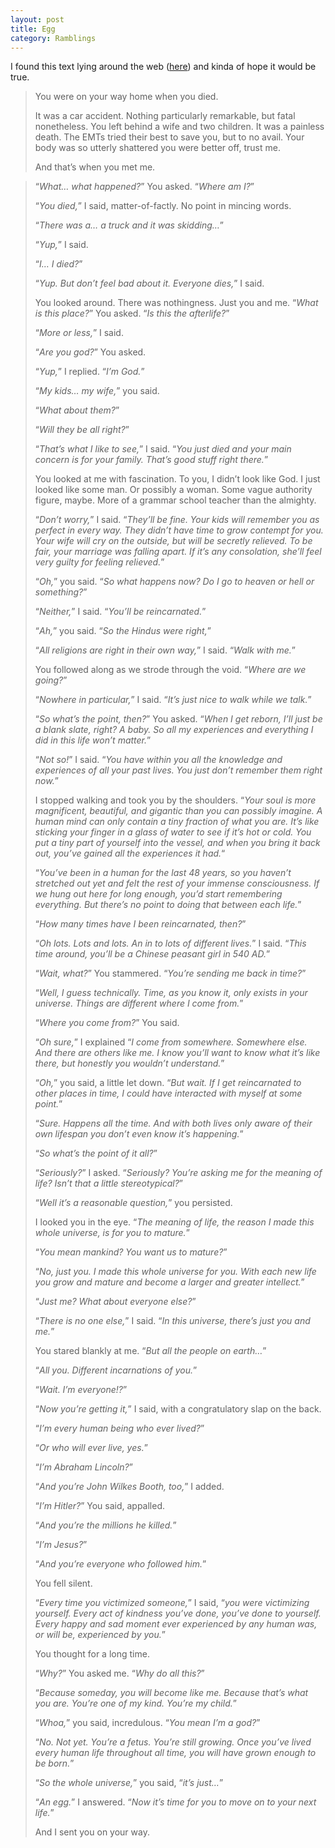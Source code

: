 ```yaml
---
layout: post
title: Egg
category: Ramblings
---
```


I found this text lying around the web ([here](www.galactanet.com/oneoff/theegg_mod.html)) and kinda of hope it would be true.

> You were on your way home when you died.
> 
> It was a car accident. Nothing particularly remarkable, but fatal nonetheless. You left behind a wife and two children. It was a painless death. The EMTs tried their best to save you, but to no avail. Your body was so utterly shattered you were better off, trust me.
>
> And that’s when you met me.

<!--excerpt ends here-->

> “<em>What… what happened?</em>” You asked. “<em>Where am I?</em>”
> 
> “<em>You died,</em>” I said, matter-of-factly. No point in mincing words.
> 
> “<em>There was a… a truck and it was skidding…</em>”
> 
> “<em>Yup,</em>” I said.
> 
> “<em>I… I died?</em>”
> 
> “<em>Yup. But don’t feel bad about it. Everyone dies,</em>” I said.
> 
> You looked around. There was nothingness. Just you and me. “<em>What is this place?</em>” You asked. “<em>Is this the afterlife?</em>”
> 
> “<em>More or less,</em>” I said.
> 
> “<em>Are you god?</em>” You asked.
> 
> “<em>Yup,</em>” I replied. “<em>I’m God.</em>”
> 
> “<em>My kids… my wife,</em>” you said.
> 
> “<em>What about them?</em>”
> 
> “<em>Will they be all right?</em>”
> 
> “<em>That’s what I like to see,</em>” I said. “<em>You just died and your main concern is for your family. That’s good stuff right there.</em>”
> 
> You looked at me with fascination. To you, I didn’t look like God. I just looked like some man. Or possibly a woman. Some vague authority figure, maybe. More of a grammar school teacher than the almighty.
> 
> “<em>Don’t worry,</em>” I said. “<em>They’ll be fine. Your kids will remember you as perfect in every way. They didn’t have time to grow contempt for you. Your wife will cry on the outside, but will be secretly relieved. To be fair, your marriage was falling apart. If it’s any consolation, she’ll feel very guilty for feeling relieved.</em>”
> 
> “<em>Oh,</em>” you said. “<em>So what happens now? Do I go to heaven or hell or something?</em>”
> 
> “<em>Neither,</em>” I said. “<em>You’ll be reincarnated.</em>”
> 
> “<em>Ah,</em>” you said. “<em>So the Hindus were right,</em>”
> 
> “<em>All religions are right in their own way,</em>” I said. “<em>Walk with me.</em>”
> 
> You followed along as we strode through the void. “<em>Where are we going?</em>”
> 
> “<em>Nowhere in particular,</em>” I said. “<em>It’s just nice to walk while we talk.</em>”
> 
> “<em>So what’s the point, then?</em>” You asked. “<em>When I get reborn, I’ll just be a blank slate, right? A baby. So all my experiences and everything I did in this life won’t matter.</em>”
> 
> “<em>Not so!</em>” I said. “<em>You have within you all the knowledge and experiences of all your past lives. You just don’t remember them right now.</em>”
> 
> I stopped walking and took you by the shoulders. “<em>Your soul is more magnificent, beautiful, and gigantic than you can possibly imagine. A human mind can only contain a tiny fraction of what you are. It’s like sticking your finger in a glass of water to see if it’s hot or cold. You put a tiny part of yourself into the vessel, and when you bring it back out, you’ve gained all the experiences it had.</em>“
> 
> “<em>You’ve been in a human for the last 48 years, so you haven’t stretched out yet and felt the rest of your immense consciousness. If we hung out here for long enough, you’d start remembering everything. But there’s no point to doing that between each life.</em>”
> 
> “<em>How many times have I been reincarnated, then?</em>”
> 
> “<em>Oh lots. Lots and lots. An in to lots of different lives.</em>” I said. “<em>This time around, you’ll be a Chinese peasant girl in 540 AD.</em>”
> 
> “<em>Wait, what?</em>” You stammered. “<em>You’re sending me back in time?</em>”
> 
> “<em>Well, I guess technically. Time, as you know it, only exists in your universe. Things are different where I come from.</em>”
> 
> “<em>Where you come from?</em>” You said.
> 
> “<em>Oh sure,</em>” I explained “<em>I come from somewhere. Somewhere else. And there are others like me. I know you’ll want to know what it’s like there, but honestly you wouldn’t understand.</em>”
> 
> “<em>Oh,</em>” you said, a little let down. “<em>But wait. If I get reincarnated to other places in time, I could have interacted with myself at some point.</em>”
> 
> “<em>Sure. Happens all the time. And with both lives only aware of their own lifespan you don’t even know it’s happening.</em>”
> 
> “<em>So what’s the point of it all?</em>”
> 
> “<em>Seriously?</em>” I asked. “<em>Seriously? You’re asking me for the meaning of life? Isn’t that a little stereotypical?</em>”
> 
> “<em>Well it’s a reasonable question,</em>” you persisted.
> 
> I looked you in the eye. “<em>The meaning of life, the reason I made this whole universe, is for you to mature.</em>”
> 
> “<em>You mean mankind? You want us to mature?</em>”
> 
> “<em>No, just you. I made this whole universe for you. With each new life you grow and mature and become a larger and greater intellect.</em>”
> 
> “<em>Just me? What about everyone else?</em>”
> 
> “<em>There is no one else,</em>” I said. “<em>In this universe, there’s just you and me.</em>”
> 
> You stared blankly at me. “<em>But all the people on earth…</em>”
> 
> “<em>All you. Different incarnations of you.</em>”
> 
> “<em>Wait. I’m everyone!?</em>”
> 
> “<em>Now you’re getting it,</em>” I said, with a congratulatory slap on the back.
> 
> “<em>I’m every human being who ever lived?</em>”
> 
> “<em>Or who will ever live, yes.</em>”
> 
> “<em>I’m Abraham Lincoln?</em>”
> 
> “<em>And you’re John Wilkes Booth, too,</em>” I added.
> 
> “<em>I’m Hitler?</em>” You said, appalled.
> 
> “<em>And you’re the millions he killed.</em>”
> 
> “<em>I’m Jesus?</em>”
> 
> “<em>And you’re everyone who followed him.</em>”
> 
> You fell silent.
> 
> “<em>Every time you victimized someone,</em>” I said, “<em>you were victimizing yourself. Every act of kindness you’ve done, you’ve done to yourself. Every happy and sad moment ever experienced by any human was, or will be, experienced by you.</em>”
> 
> You thought for a long time.
> 
> “<em>Why?</em>” You asked me. “<em>Why do all this?</em>”
> 
> “<em>Because someday, you will become like me. Because that’s what you are. You’re one of my kind. You’re my child.</em>”
> 
> “<em>Whoa,</em>” you said, incredulous. “<em>You mean I’m a god?</em>”
> 
> “<em>No. Not yet. You’re a fetus. You’re still growing. Once you’ve lived every human life throughout all time, you will have grown enough to be born.</em>”
> 
> “<em>So the whole universe,</em>” you said, “<em>it’s just…</em>”
> 
> “<em>An egg.</em>” I answered. “<em>Now it’s time for you to move on to your next life.</em>”
> 
> And I sent you on your way.